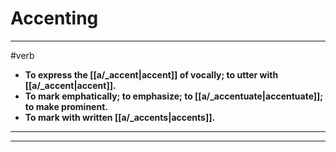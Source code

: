 # Accenting
---
#verb
- **To express the [[a/_accent|accent]] of vocally; to utter with [[a/_accent|accent]].**
- **To mark emphatically; to emphasize; to [[a/_accentuate|accentuate]]; to make prominent.**
- **To mark with written [[a/_accents|accents]].**
---
---
